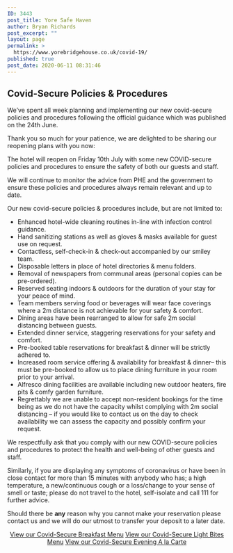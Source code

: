 ```yaml
---
ID: 3443
post_title: Yore Safe Haven
author: Bryan Richards
post_excerpt: ""
layout: page
permalink: >
  https://www.yorebridgehouse.co.uk/covid-19/
published: true
post_date: 2020-06-11 08:31:46
---
```

<div class="section-title section-title-followed-by-content covid-head">
<h2>Covid-Secure Policies &amp; Procedures</h2>
</div>
We’ve spent all week planning and implementing our new covid-secure policies and procedures following the official guidance which was published on the 24th June.

Thank you so much for your patience, we are delighted to be sharing our reopening plans with you now:

The hotel will reopen on Friday 10th July with some new COVID-secure policies and procedures to ensure the safety of both our guests and staff.

We will continue to monitor the advice from PHE and the government to ensure these policies and procedures always remain relevant and up to date.

Our new covid-secure policies &amp; procedures include, but are not limited to:
<ul class="bulet">
 	<li>Enhanced hotel-wide cleaning routines in-line with infection control guidance.</li>
 	<li>Hand sanitizing stations as well as gloves &amp; masks available for guest use on request.</li>
 	<li>Contactless, self-check-in &amp; check-out accompanied by our smiley team.</li>
 	<li>Disposable letters in place of hotel directories &amp; menu folders.</li>
 	<li>Removal of newspapers from communal areas (personal copies can be pre-ordered).</li>
 	<li>Reserved seating indoors &amp; outdoors for the duration of your stay for your peace of mind.</li>
 	<li>Team members serving food or beverages will wear face coverings where a 2m distance is not achievable for your safety &amp; comfort.</li>
 	<li>Dining areas have been rearranged to allow for safe 2m social distancing between guests.</li>
 	<li>Extended dinner service, staggering reservations for your safety and comfort.</li>
 	<li>Pre-booked table reservations for breakfast &amp; dinner will be strictly adhered to.</li>
 	<li>Increased room service offering &amp; availability for breakfast &amp; dinner– this must be pre-booked to allow us to place dining furniture in your room prior to your arrival.</li>
 	<li>Alfresco dining facilities are available including new outdoor heaters, fire pits &amp; comfy garden furniture.</li>
 	<li>Regrettably we are unable to accept non-resident bookings for the time being as we do not have the capacity whilst complying with 2m social distancing – if you would like to contact us on the day to check availability we can assess the capacity and possibly confirm your request.</li>
</ul>
We respectfully ask that you comply with our new COVID-secure policies and procedures to protect the health and well-being of other guests and staff.

Similarly, if you are displaying any symptoms of coronavirus or have been in close contact for more than 15 minutes with anybody who has; a high temperature, a new/continuous cough or a loss/change to your sense of smell or taste; please do not travel to the hotel, self-isolate and call 111 for further advice.

Should there be <b>any</b> reason why you cannot make your reservation please contact us and we will do our utmost to transfer your deposit to a later date.
<p id="sample-menu" style="text-align: center;" >
<a class="button bf_menu" href="/breakfast-menu/">View our Covid-Secure Breakfast Menu</a> 
<a class="button lb_menu" href="/light-bites/">View our Covid-Secure Light Bites Menu</a>
<a class="button eac_menu" href="/evening-carte/">View our Covid-Secure Evening A la Carte</a></p>